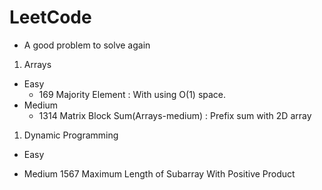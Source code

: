 # LeetCode

* A good problem to solve again

1. Arrays
  * Easy
    * 169 Majority Element : With using O(1) space.
  * Medium
    * 1314 Matrix Block Sum(Arrays-medium) : Prefix sum with 2D array

1. Dynamic Programming
  * Easy
    
  * Medium
    1567 Maximum Length of Subarray With Positive Product
